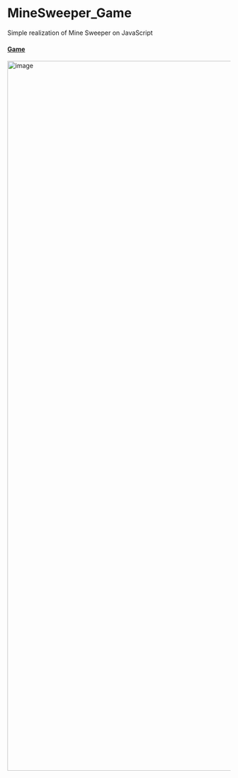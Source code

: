 # MineSweeper_Game

Simple realization of Mine Sweeper on JavaScript

#### [Game](https://itrofi31.github.io/MineSweeper_Game/src/) 

<img width="1600" alt="image" src="https://github.com/itrofi31/MineSweeper_Game/assets/75306028/2e1c1789-b45e-4627-a5db-3d4284fc8a7d">